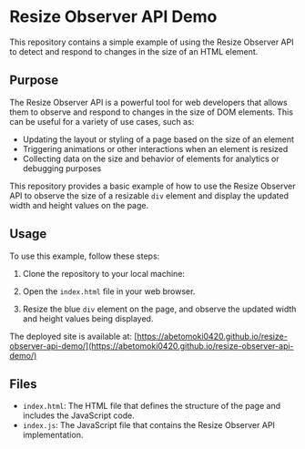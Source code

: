 # Resize Observer API Demo

This repository contains a simple example of using the Resize Observer API to detect and respond to changes in the size of an HTML element.

## Purpose

The Resize Observer API is a powerful tool for web developers that allows them to observe and respond to changes in the size of DOM elements. This can be useful for a variety of use cases, such as:

- Updating the layout or styling of a page based on the size of an element
- Triggering animations or other interactions when an element is resized
- Collecting data on the size and behavior of elements for analytics or debugging purposes

This repository provides a basic example of how to use the Resize Observer API to observe the size of a resizable `div` element and display the updated width and height values on the page.

## Usage

To use this example, follow these steps:

1. Clone the repository to your local machine:

2. Open the `index.html` file in your web browser.

3. Resize the blue `div` element on the page, and observe the updated width and height values being displayed.

The deployed site is available at: [https://abetomoki0420.github.io/resize-observer-api-demo/](https://abetomoki0420.github.io/resize-observer-api-demo/)

## Files

- `index.html`: The HTML file that defines the structure of the page and includes the JavaScript code.
- `index.js`: The JavaScript file that contains the Resize Observer API implementation.
